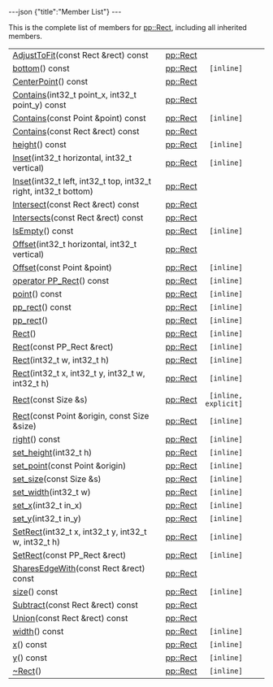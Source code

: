 ---json {"title":"Member List"} ---

This is the complete list of members for <a href="/docs/native-client/pepper_stable/cpp/classpp_1_1_rect/" class="el">pp::Rect</a>, including all inherited members.

<table><tbody><tr class="odd"><td><a href="/docs/native-client/pepper_stable/cpp/classpp_1_1_rect#aa6d25f1179956e0ee13467e10d169bbc" class="el">AdjustToFit</a>(const Rect &amp;rect) const</td><td><a href="/docs/native-client/pepper_stable/cpp/classpp_1_1_rect/" class="el">pp::Rect</a></td><td></td></tr><tr class="even"><td><a href="/docs/native-client/pepper_stable/cpp/classpp_1_1_rect#a2554e9d4a85d5741dd3cc4e121a15643" class="el">bottom</a>() const</td><td><a href="/docs/native-client/pepper_stable/cpp/classpp_1_1_rect/" class="el">pp::Rect</a></td><td><code> [inline]</code></td></tr><tr class="odd"><td><a href="/docs/native-client/pepper_stable/cpp/classpp_1_1_rect#a86ceef39ee91844a877554a2e72bf49f" class="el">CenterPoint</a>() const</td><td><a href="/docs/native-client/pepper_stable/cpp/classpp_1_1_rect/" class="el">pp::Rect</a></td><td></td></tr><tr class="even"><td><a href="/docs/native-client/pepper_stable/cpp/classpp_1_1_rect#aae5394eb09b76d2ef7c9251b1e738a3f" class="el">Contains</a>(int32_t point_x, int32_t point_y) const</td><td><a href="/docs/native-client/pepper_stable/cpp/classpp_1_1_rect/" class="el">pp::Rect</a></td><td></td></tr><tr class="odd"><td><a href="/docs/native-client/pepper_stable/cpp/classpp_1_1_rect#a9386508708c88be8820bd19eedbd1862" class="el">Contains</a>(const Point &amp;point) const</td><td><a href="/docs/native-client/pepper_stable/cpp/classpp_1_1_rect/" class="el">pp::Rect</a></td><td><code> [inline]</code></td></tr><tr class="even"><td><a href="/docs/native-client/pepper_stable/cpp/classpp_1_1_rect#a419d8b63aafcb6626538969abcc7573a" class="el">Contains</a>(const Rect &amp;rect) const</td><td><a href="/docs/native-client/pepper_stable/cpp/classpp_1_1_rect/" class="el">pp::Rect</a></td><td></td></tr><tr class="odd"><td><a href="/docs/native-client/pepper_stable/cpp/classpp_1_1_rect#ab7e196b0fba7f34246bf8106f562ff34" class="el">height</a>() const</td><td><a href="/docs/native-client/pepper_stable/cpp/classpp_1_1_rect/" class="el">pp::Rect</a></td><td><code> [inline]</code></td></tr><tr class="even"><td><a href="/docs/native-client/pepper_stable/cpp/classpp_1_1_rect#a83e4d334a41b6d612f1f18ea958767f7" class="el">Inset</a>(int32_t horizontal, int32_t vertical)</td><td><a href="/docs/native-client/pepper_stable/cpp/classpp_1_1_rect/" class="el">pp::Rect</a></td><td><code> [inline]</code></td></tr><tr class="odd"><td><a href="/docs/native-client/pepper_stable/cpp/classpp_1_1_rect#a17d964545980ac3ae785ef4484c5315a" class="el">Inset</a>(int32_t left, int32_t top, int32_t right, int32_t bottom)</td><td><a href="/docs/native-client/pepper_stable/cpp/classpp_1_1_rect/" class="el">pp::Rect</a></td><td></td></tr><tr class="even"><td><a href="/docs/native-client/pepper_stable/cpp/classpp_1_1_rect#af903bf60faa68544372f5a58b00144aa" class="el">Intersect</a>(const Rect &amp;rect) const</td><td><a href="/docs/native-client/pepper_stable/cpp/classpp_1_1_rect/" class="el">pp::Rect</a></td><td></td></tr><tr class="odd"><td><a href="/docs/native-client/pepper_stable/cpp/classpp_1_1_rect#a32a682a28a1de0b7fa5793a3660514b0" class="el">Intersects</a>(const Rect &amp;rect) const</td><td><a href="/docs/native-client/pepper_stable/cpp/classpp_1_1_rect/" class="el">pp::Rect</a></td><td></td></tr><tr class="even"><td><a href="/docs/native-client/pepper_stable/cpp/classpp_1_1_rect#a8092af1866d23f91f517058b4f612eb5" class="el">IsEmpty</a>() const</td><td><a href="/docs/native-client/pepper_stable/cpp/classpp_1_1_rect/" class="el">pp::Rect</a></td><td><code> [inline]</code></td></tr><tr class="odd"><td><a href="/docs/native-client/pepper_stable/cpp/classpp_1_1_rect#a3c39cdfe70b05c4cb172848daf4cd093" class="el">Offset</a>(int32_t horizontal, int32_t vertical)</td><td><a href="/docs/native-client/pepper_stable/cpp/classpp_1_1_rect/" class="el">pp::Rect</a></td><td></td></tr><tr class="even"><td><a href="/docs/native-client/pepper_stable/cpp/classpp_1_1_rect#a8fdc680fc8d23ca24f5a10ec93db3414" class="el">Offset</a>(const Point &amp;point)</td><td><a href="/docs/native-client/pepper_stable/cpp/classpp_1_1_rect/" class="el">pp::Rect</a></td><td><code> [inline]</code></td></tr><tr class="odd"><td><a href="/docs/native-client/pepper_stable/cpp/classpp_1_1_rect#a02e46c92ffedee393caff7ae0f7aca2f" class="el">operator PP_Rect</a>() const</td><td><a href="/docs/native-client/pepper_stable/cpp/classpp_1_1_rect/" class="el">pp::Rect</a></td><td><code> [inline]</code></td></tr><tr class="even"><td><a href="/docs/native-client/pepper_stable/cpp/classpp_1_1_rect#ad4d6b9c43472620d8363cbe091f8c5b3" class="el">point</a>() const</td><td><a href="/docs/native-client/pepper_stable/cpp/classpp_1_1_rect/" class="el">pp::Rect</a></td><td><code> [inline]</code></td></tr><tr class="odd"><td><a href="/docs/native-client/pepper_stable/cpp/classpp_1_1_rect#adf531599805a31e63098782c3108c0e0" class="el">pp_rect</a>() const</td><td><a href="/docs/native-client/pepper_stable/cpp/classpp_1_1_rect/" class="el">pp::Rect</a></td><td><code> [inline]</code></td></tr><tr class="even"><td><a href="/docs/native-client/pepper_stable/cpp/classpp_1_1_rect#af278a4ae7b2a1af26a7cc8d4f0b629e6" class="el">pp_rect</a>()</td><td><a href="/docs/native-client/pepper_stable/cpp/classpp_1_1_rect/" class="el">pp::Rect</a></td><td><code> [inline]</code></td></tr><tr class="odd"><td><a href="/docs/native-client/pepper_stable/cpp/classpp_1_1_rect#a839431b4022e2ebdba8472444035401a" class="el">Rect</a>()</td><td><a href="/docs/native-client/pepper_stable/cpp/classpp_1_1_rect/" class="el">pp::Rect</a></td><td><code> [inline]</code></td></tr><tr class="even"><td><a href="/docs/native-client/pepper_stable/cpp/classpp_1_1_rect#a1625c1989e873e231cac08fe0877df4a" class="el">Rect</a>(const PP_Rect &amp;rect)</td><td><a href="/docs/native-client/pepper_stable/cpp/classpp_1_1_rect/" class="el">pp::Rect</a></td><td><code> [inline]</code></td></tr><tr class="odd"><td><a href="/docs/native-client/pepper_stable/cpp/classpp_1_1_rect#a46617cae1905a1793ecc9ea0d2dd64e6" class="el">Rect</a>(int32_t w, int32_t h)</td><td><a href="/docs/native-client/pepper_stable/cpp/classpp_1_1_rect/" class="el">pp::Rect</a></td><td><code> [inline]</code></td></tr><tr class="even"><td><a href="/docs/native-client/pepper_stable/cpp/classpp_1_1_rect#a0d444f7609de3ba609a80c232aa7c857" class="el">Rect</a>(int32_t x, int32_t y, int32_t w, int32_t h)</td><td><a href="/docs/native-client/pepper_stable/cpp/classpp_1_1_rect/" class="el">pp::Rect</a></td><td><code> [inline]</code></td></tr><tr class="odd"><td><a href="/docs/native-client/pepper_stable/cpp/classpp_1_1_rect#ac2a745a2ef59463bf9f17814035f27dd" class="el">Rect</a>(const Size &amp;s)</td><td><a href="/docs/native-client/pepper_stable/cpp/classpp_1_1_rect/" class="el">pp::Rect</a></td><td><code> [inline, explicit]</code></td></tr><tr class="even"><td><a href="/docs/native-client/pepper_stable/cpp/classpp_1_1_rect#a8c4b37a52ccf96670b6ca1f732af07fe" class="el">Rect</a>(const Point &amp;origin, const Size &amp;size)</td><td><a href="/docs/native-client/pepper_stable/cpp/classpp_1_1_rect/" class="el">pp::Rect</a></td><td><code> [inline]</code></td></tr><tr class="odd"><td><a href="/docs/native-client/pepper_stable/cpp/classpp_1_1_rect#a83ecc36b001f2c24d99e3088d1cc45a2" class="el">right</a>() const</td><td><a href="/docs/native-client/pepper_stable/cpp/classpp_1_1_rect/" class="el">pp::Rect</a></td><td><code> [inline]</code></td></tr><tr class="even"><td><a href="/docs/native-client/pepper_stable/cpp/classpp_1_1_rect#a7f816974533715510bfbe1a77bf09e98" class="el">set_height</a>(int32_t h)</td><td><a href="/docs/native-client/pepper_stable/cpp/classpp_1_1_rect/" class="el">pp::Rect</a></td><td><code> [inline]</code></td></tr><tr class="odd"><td><a href="/docs/native-client/pepper_stable/cpp/classpp_1_1_rect#aa099aad16ade23466364968d1cfbb68e" class="el">set_point</a>(const Point &amp;origin)</td><td><a href="/docs/native-client/pepper_stable/cpp/classpp_1_1_rect/" class="el">pp::Rect</a></td><td><code> [inline]</code></td></tr><tr class="even"><td><a href="/docs/native-client/pepper_stable/cpp/classpp_1_1_rect#a484a54bc72ce43eae283dd04d5258a42" class="el">set_size</a>(const Size &amp;s)</td><td><a href="/docs/native-client/pepper_stable/cpp/classpp_1_1_rect/" class="el">pp::Rect</a></td><td><code> [inline]</code></td></tr><tr class="odd"><td><a href="/docs/native-client/pepper_stable/cpp/classpp_1_1_rect#ad8b7a557c0a3b7b09a71cc7da3b8cac3" class="el">set_width</a>(int32_t w)</td><td><a href="/docs/native-client/pepper_stable/cpp/classpp_1_1_rect/" class="el">pp::Rect</a></td><td><code> [inline]</code></td></tr><tr class="even"><td><a href="/docs/native-client/pepper_stable/cpp/classpp_1_1_rect#ac5e698050a5de8bcb57847ac876279cc" class="el">set_x</a>(int32_t in_x)</td><td><a href="/docs/native-client/pepper_stable/cpp/classpp_1_1_rect/" class="el">pp::Rect</a></td><td><code> [inline]</code></td></tr><tr class="odd"><td><a href="/docs/native-client/pepper_stable/cpp/classpp_1_1_rect#a99d75f24b47d11e05aadde0bcf11b128" class="el">set_y</a>(int32_t in_y)</td><td><a href="/docs/native-client/pepper_stable/cpp/classpp_1_1_rect/" class="el">pp::Rect</a></td><td><code> [inline]</code></td></tr><tr class="even"><td><a href="/docs/native-client/pepper_stable/cpp/classpp_1_1_rect#aff9442d9ee78ad390129625379b2103f" class="el">SetRect</a>(int32_t x, int32_t y, int32_t w, int32_t h)</td><td><a href="/docs/native-client/pepper_stable/cpp/classpp_1_1_rect/" class="el">pp::Rect</a></td><td><code> [inline]</code></td></tr><tr class="odd"><td><a href="/docs/native-client/pepper_stable/cpp/classpp_1_1_rect#ad19e517179cc55db2a16d317d2e8904a" class="el">SetRect</a>(const PP_Rect &amp;rect)</td><td><a href="/docs/native-client/pepper_stable/cpp/classpp_1_1_rect/" class="el">pp::Rect</a></td><td><code> [inline]</code></td></tr><tr class="even"><td><a href="/docs/native-client/pepper_stable/cpp/classpp_1_1_rect#a2471b9960ecbbb006330cd1bb6d51701" class="el">SharesEdgeWith</a>(const Rect &amp;rect) const</td><td><a href="/docs/native-client/pepper_stable/cpp/classpp_1_1_rect/" class="el">pp::Rect</a></td><td></td></tr><tr class="odd"><td><a href="/docs/native-client/pepper_stable/cpp/classpp_1_1_rect#ae545e94421d1384fb292b270222b812e" class="el">size</a>() const</td><td><a href="/docs/native-client/pepper_stable/cpp/classpp_1_1_rect/" class="el">pp::Rect</a></td><td><code> [inline]</code></td></tr><tr class="even"><td><a href="/docs/native-client/pepper_stable/cpp/classpp_1_1_rect#acb5c5d3c44facb488723c609f95b3d72" class="el">Subtract</a>(const Rect &amp;rect) const</td><td><a href="/docs/native-client/pepper_stable/cpp/classpp_1_1_rect/" class="el">pp::Rect</a></td><td></td></tr><tr class="odd"><td><a href="/docs/native-client/pepper_stable/cpp/classpp_1_1_rect#ab7f3bfc56fddca606125f806f8752880" class="el">Union</a>(const Rect &amp;rect) const</td><td><a href="/docs/native-client/pepper_stable/cpp/classpp_1_1_rect/" class="el">pp::Rect</a></td><td></td></tr><tr class="even"><td><a href="/docs/native-client/pepper_stable/cpp/classpp_1_1_rect#a102299d70d5cd970298c6de5b8ec260d" class="el">width</a>() const</td><td><a href="/docs/native-client/pepper_stable/cpp/classpp_1_1_rect/" class="el">pp::Rect</a></td><td><code> [inline]</code></td></tr><tr class="odd"><td><a href="/docs/native-client/pepper_stable/cpp/classpp_1_1_rect#acf8feb9af84a42d30917e2c590eafb33" class="el">x</a>() const</td><td><a href="/docs/native-client/pepper_stable/cpp/classpp_1_1_rect/" class="el">pp::Rect</a></td><td><code> [inline]</code></td></tr><tr class="even"><td><a href="/docs/native-client/pepper_stable/cpp/classpp_1_1_rect#af84b03d10a656af3bbdabae6e0f37972" class="el">y</a>() const</td><td><a href="/docs/native-client/pepper_stable/cpp/classpp_1_1_rect/" class="el">pp::Rect</a></td><td><code> [inline]</code></td></tr><tr class="odd"><td><a href="/docs/native-client/pepper_stable/cpp/classpp_1_1_rect#af8bb88a4f39237b78ff8ebf5f3a429e2" class="el">~Rect</a>()</td><td><a href="/docs/native-client/pepper_stable/cpp/classpp_1_1_rect/" class="el">pp::Rect</a></td><td><code> [inline]</code></td></tr></tbody></table>
